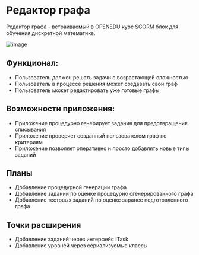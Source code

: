 # Редактор графа

Редактор графа - встраиваемый в OPENEDU курс SCORM блок для обучения дискретной математике.

![image](https://github.com/Saw4uk/Graph-Editor/assets/87923228/84f84c02-4142-4818-b06a-0cdaf79b0e11)

## Функционал:
 - Пользователь должен решать задачи с возрастающей сложностью
 - Пользователь в процессе решения может создавать свой граф
 - Пользователь может редактировать уже готовые графы
   
## Возможности приложения:
 - Приложение процедурно генерирует задания для предотвращения списывания
 - Приложение проверяет созданный пользователем граф по критериям
 - Приложение позволяет оперативно и просто добавлять новые типы заданий

## Планы
 - Добавление процедурной генерации графа
 - Добавление заданий по оценке процедурно сгенерированного графа
 - Добавление тестовых заданий по оценке заранее подготовленного графа

## Точки расширения
 - Добавление заданий через интерфейс ITask
 - Добавление уровней через сериализуемые классы 
